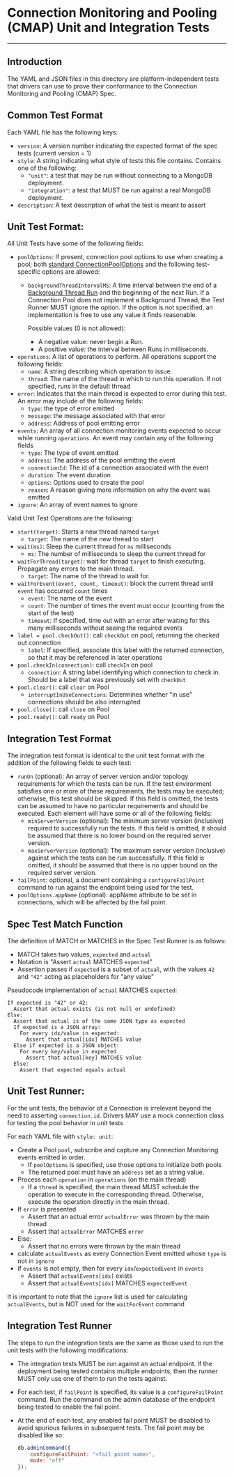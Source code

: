 # Connection Monitoring and Pooling (CMAP) Unit and Integration Tests

______________________________________________________________________

## Introduction

The YAML and JSON files in this directory are platform-independent tests that drivers can use to prove their conformance
to the Connection Monitoring and Pooling (CMAP) Spec.

## Common Test Format

Each YAML file has the following keys:

- `version`: A version number indicating the expected format of the spec tests (current version = 1)
- `style`: A string indicating what style of tests this file contains. Contains one of the following:
  - `"unit"`: a test that may be run without connecting to a MongoDB deployment.
  - `"integration"`: a test that MUST be run against a real MongoDB deployment.
- `description`: A text description of what the test is meant to assert

## Unit Test Format:

All Unit Tests have some of the following fields:

- `poolOptions`: If present, connection pool options to use when creating a pool; both
  [standard ConnectionPoolOptions](../../connection-monitoring-and-pooling.md#connection-pool-options-1) and the
  following test-specific options are allowed:
  - `backgroundThreadIntervalMS`: A time interval between the end of a
    [Background Thread Run](../../connection-monitoring-and-pooling.md#background-thread) and the beginning of the next
    Run. If a Connection Pool does not implement a Background Thread, the Test Runner MUST ignore the option. If the
    option is not specified, an implementation is free to use any value it finds reasonable.

    Possible values (0 is not allowed):

    - A negative value: never begin a Run.
    - A positive value: the interval between Runs in milliseconds.
- `operations`: A list of operations to perform. All operations support the following fields:
  - `name`: A string describing which operation to issue.
  - `thread`: The name of the thread in which to run this operation. If not specified, runs in the default thread
- `error`: Indicates that the main thread is expected to error during this test. An error may include of the following
  fields:
  - `type`: the type of error emitted
  - `message`: the message associated with that error
  - `address`: Address of pool emitting error
- `events`: An array of all connection monitoring events expected to occur while running `operations`. An event may
  contain any of the following fields
  - `type`: The type of event emitted
  - `address`: The address of the pool emitting the event
  - `connectionId`: The id of a connection associated with the event
  - `duration`: The event duration
  - `options`: Options used to create the pool
  - `reason`: A reason giving more information on why the event was emitted
- `ignore`: An array of event names to ignore

Valid Unit Test Operations are the following:

- `start(target)`: Starts a new thread named `target`
  - `target`: The name of the new thread to start
- `wait(ms)`: Sleep the current thread for `ms` milliseconds
  - `ms`: The number of milliseconds to sleep the current thread for
- `waitForThread(target)`: wait for thread `target` to finish executing. Propagate any errors to the main thread.
  - `target`: The name of the thread to wait for.
- `waitForEvent(event, count, timeout)`: block the current thread until `event` has occurred `count` times
  - `event`: The name of the event
  - `count`: The number of times the event must occur (counting from the start of the test)
  - `timeout`: If specified, time out with an error after waiting for this many milliseconds without seeing the required
    events
- `label = pool.checkOut()`: call `checkOut` on pool, returning the checked out connection
  - `label`: If specified, associate this label with the returned connection, so that it may be referenced in later
    operations
- `pool.checkIn(connection)`: call `checkIn` on pool
  - `connection`: A string label identifying which connection to check in. Should be a label that was previously set
    with `checkOut`
- `pool.clear()`: call `clear` on Pool
  - `interruptInUseConnections`: Determines whether "in use" connections should be also interrupted
- `pool.close()`: call `close` on Pool
- `pool.ready()`: call `ready` on Pool

## Integration Test Format

The integration test format is identical to the unit test format with the addition of the following fields to each test:

- `runOn` (optional): An array of server version and/or topology requirements for which the tests can be run. If the
  test environment satisfies one or more of these requirements, the tests may be executed; otherwise, this test should
  be skipped. If this field is omitted, the tests can be assumed to have no particular requirements and should be
  executed. Each element will have some or all of the following fields:
  - `minServerVersion` (optional): The minimum server version (inclusive) required to successfully run the tests. If
    this field is omitted, it should be assumed that there is no lower bound on the required server version.
  - `maxServerVersion` (optional): The maximum server version (inclusive) against which the tests can be run
    successfully. If this field is omitted, it should be assumed that there is no upper bound on the required server
    version.
- `failPoint`: optional, a document containing a `configureFailPoint` command to run against the endpoint being used for
  the test.
- `poolOptions.appName` (optional): appName attribute to be set in connections, which will be affected by the fail
  point.

## Spec Test Match Function

The definition of MATCH or MATCHES in the Spec Test Runner is as follows:

- MATCH takes two values, `expected` and `actual`
- Notation is "Assert `actual` MATCHES `expected`"
- Assertion passes if `expected` is a subset of `actual`, with the values `42` and `"42"` acting as placeholders for
  "any value"

Pseudocode implementation of `actual` MATCHES `expected`:

```
If expected is "42" or 42:
  Assert that actual exists (is not null or undefined)
Else:
  Assert that actual is of the same JSON type as expected
  If expected is a JSON array:
    For every idx/value in expected:
      Assert that actual[idx] MATCHES value
  Else if expected is a JSON object:
    For every key/value in expected
      Assert that actual[key] MATCHES value
  Else:
    Assert that expected equals actual
```

## Unit Test Runner:

For the unit tests, the behavior of a Connection is irrelevant beyond the need to asserting `connection.id`. Drivers MAY
use a mock connection class for testing the pool behavior in unit tests

For each YAML file with `style: unit`:

- Create a Pool `pool`, subscribe and capture any Connection Monitoring events emitted in order.
  - If `poolOptions` is specified, use those options to initialize both pools
  - The returned pool must have an `address` set as a string value.
- Process each `operation` in `operations` (on the main thread)
  - If a `thread` is specified, the main thread MUST schedule the operation to execute in the corresponding thread.
    Otherwise, execute the operation directly in the main thread.
- If `error` is presented
  - Assert that an actual error `actualError` was thrown by the main thread
  - Assert that `actualError` MATCHES `error`
- Else:
  - Assert that no errors were thrown by the main thread
- calculate `actualEvents` as every Connection Event emitted whose `type` is not in `ignore`
- if `events` is not empty, then for every `idx`/`expectedEvent` in `events`
  - Assert that `actualEvents[idx]` exists
  - Assert that `actualEvents[idx]` MATCHES `expectedEvent`

It is important to note that the `ignore` list is used for calculating `actualEvents`, but is NOT used for the
`waitForEvent` command

## Integration Test Runner

The steps to run the integration tests are the same as those used to run the unit tests with the following
modifications:

- The integration tests MUST be run against an actual endpoint. If the deployment being tested contains multiple
  endpoints, then the runner MUST only use one of them to run the tests against.

- For each test, if `failPoint` is specified, its value is a `configureFailPoint` command. Run the command on the admin
  database of the endpoint being tested to enable the fail point.

- At the end of each test, any enabled fail point MUST be disabled to avoid spurious failures in subsequent tests. The
  fail point may be disabled like so:

  ```javascript
  db.adminCommand({
      configureFailPoint: "<fail point name>",
      mode: "off"
  });
  ```
